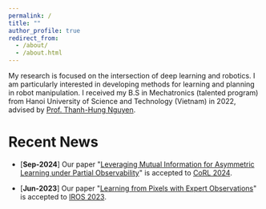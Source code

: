 ```yaml
---
permalink: /
title: ""
author_profile: true
redirect_from: 
  - /about/
  - /about.html
---
```


My research is focused on the intersection of deep learning and robotics. I am particularly interested in developing methods for learning and planning in robot manipulation. I received my B.S in Mechatronics (talented program) from Hanoi University of Science and Technology (Vietnam) in 2022, advised by [Prof. Thanh-Hung Nguyen](https://sites.google.com/view/thanhhungnguyen).

Recent News
======

* [**Sep-2024**] Our paper "[Leveraging Mutual Information for Asymmetric Learning under Partial Observability](https://openreview.net/pdf?id=9jJP2J1oBP)" is accepted to [CoRL 2024](https://www.corl.org/).

* [**Jun-2023**] Our paper "[Learning from Pixels with Expert Observations](https://ieeexplore.ieee.org/abstract/document/10342043)" is accepted to [IROS 2023](https://ieee-iros.org/).

